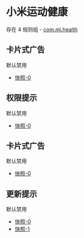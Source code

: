 # 小米运动健康

存在 4 规则组 - [com.mi.health](/src/apps/com.mi.health.ts)

## 卡片式广告

默认禁用

- [快照-0](https://i.gkd.li/import/13258813)

## 权限提示

默认禁用

- [快照-0](https://i.gkd.li/import/13495035)

## 卡片式广告

默认禁用

- [快照-0](https://i.gkd.li/import/13537836)

## 更新提示

默认禁用

- [快照-0](https://i.gkd.li/import/13537840)
- [快照-1](https://i.gkd.li/import/13626328)
